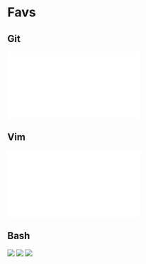 # Favs

## Git

![Stashing](Git.md#Stashing)

## Vim

![Searching and Replacing](Vim.md#Searching%20and%20Replacing)

## Bash

![](Bash.md#^e12c17)
![](Bash.md#^a813d6)
![](Bash.md#^6ffcab)
